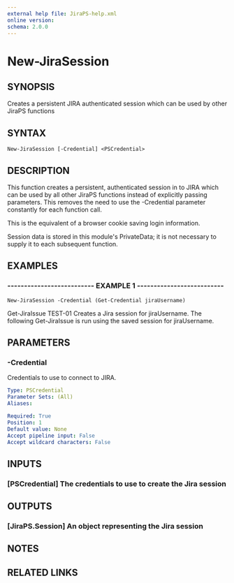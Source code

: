 ```yaml
---
external help file: JiraPS-help.xml
online version: 
schema: 2.0.0
---
```


# New-JiraSession

## SYNOPSIS
Creates a persistent JIRA authenticated session which can be used by other JiraPS functions

## SYNTAX

```
New-JiraSession [-Credential] <PSCredential>
```

## DESCRIPTION
This function creates a persistent, authenticated session in to JIRA which can be used by all other
JiraPS functions instead of explicitly passing parameters. 
This removes the need to use the
-Credential parameter constantly for each function call.

This is the equivalent of a browser cookie saving login information.

Session data is stored in this module's PrivateData; it is not necessary to supply it to each
subsequent function.

## EXAMPLES

### -------------------------- EXAMPLE 1 --------------------------
```
New-JiraSession -Credential (Get-Credential jiraUsername)
```

Get-JiraIssue TEST-01
Creates a Jira session for jiraUsername. 
The following Get-JiraIssue is run using the
saved session for jiraUsername.

## PARAMETERS

### -Credential
Credentials to use to connect to JIRA.

```yaml
Type: PSCredential
Parameter Sets: (All)
Aliases: 

Required: True
Position: 1
Default value: None
Accept pipeline input: False
Accept wildcard characters: False
```

## INPUTS

### [PSCredential] The credentials to use to create the Jira session

## OUTPUTS

### [JiraPS.Session] An object representing the Jira session

## NOTES

## RELATED LINKS

